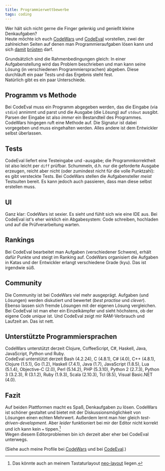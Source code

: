 ```yaml
---
title: Programmierwettbewerbe
tags: coding 
---
```

Wer hält sich nicht gerne die Finger gelenkig und genießt kleine Denkaufgaben?   
Heute möchte ich euch [CodeWars][cw] und [CodeEval][ce] vorstellen, zwei der zahlreichen Seiten auf denen man Programmieraufgaben lösen kann und sich [damit][cw-jo] [brüsten][ce-jo] darf.   

Grundsätzlich sind die Rahmenbedingungen gleich: In einer Aufgabenstellung wird das Problem beschrieben und man kann seine Lösung (in verschiedenen Programmiersprachen) abgeben.
Diese durchläuft ein paar Tests und das Ergebnis steht fest.   
Natürlich gibt es ein paar Unterschiede.


## Programm vs Methode
Bei CodeEval muss ein Programm abgegeben werden, das die Eingabe (via `stdin`) annimmt und parst und die Ausgabe (die Lösung) auf `stdout` ausgibt. Parsen der Eingabe ist also *immer* ein Bestandteil des Programmes.
CodeWars hingegen ruft eine Methode auf. Die Signatur ist dabei vorgegeben und muss eingehalten werden. Alles andere ist dem Entwickler selbst überlassen.

## Tests
CodeEval liefert eine Testeingabe und -ausgabe; die Programmkorrektheit ist also leicht per `diff` prüfbar. Schummeln, d.h. nur die geforderte Ausgabe erzeugen, reicht aber nicht (oder zumindest nicht für die volle Punktzahl): es gibt versteckte Tests.
Bei CodeWars stellen die Aufgabensteller *meist* Testsuiten bereit. Es kann jedoch auch passieren, dass man diese selbst erstellen muss.

## UI
Ganz klar: CodeWars ist sexier. Es sieht und fühlt sich wie eine IDE aus. Bei CodeEval ist's eher wirklich ein Abgabesystem: Code schreiben, hochladen und auf die Prüfverarbeitung warten.

## Rankings
Bei CodeEval bearbeitet man Aufgaben (verschiedener Schwere), erhält dafür Punkte und steigt im Ranking auf.
CodeWars organisiert die Aufgaben in Katas und der Entwickler erlangt verschiedene Grade (kyu). Das ist irgendwie süß.

## Community
Die Community ist bei CodeWars viel mehr ausgeprägt. Aufgaben (und Lösungen) werden diskutiert und bewertet (_best practise_ und _clever_). Ebenso lassen sich fremde Lösungen mit der eigenen Lösung vergleichen.
Bei CodeEval ist man eher ein Einzelkämpfer und sieht höchstens, ob der eigene Code _unique_ ist. Und CodeEval zeigt mir RAM-Verbrauch und Laufzeit an. Das ist nett.

## Unterstützte Programmiersprachen
CodeWars unterstützt derzeit Clojure, CoffeeScript, C#, Haskell, Java, JavaScript, Python und Ruby.   
CodeEval unterstützt derzeit Bash (4.2.24), C (4.8.1), C# (4.0), C++ (4.8.1), Clojure (1.5.1), Go (1.2), Haskell (7.4.1), Java (1.7), JavaScript (1.8.5), Lua (5.1.4), Objective-C (2.0), Perl (5.14.2), PHP (5.3.10), Python 2 (2.7.3), Python 3 (3.2.3), R (3.1.2), Ruby (1.9.3), Scala (2.10.3), Tcl (8.5), Visual Basic.NET (4.0).

## Fazit
Auf beiden Plattformen macht es Spaß, Denkaufgaben zu lösen. CodeWars ist schöner gestaltet und bietet mit der Diskussionsmöglichkeit von Lösungen einen echten Mehrwert.
Außerdem lernt man hier gleich *test-driven-development*. 
Aber *leider* funktioniert bei mir der Editor nicht korrekt und ich kann kein `=` tippen.[^1]    
Wegen diesem Editorproblemen bin ich derzeit aber eher bei CodeEval unterwegs.

(Siehe auch meine Profile bei [CodeWars][cw-jo] und bei [CodeEval][ce-jo].)


[cw]: http://www.codewars.com
[cw-jo]: http://www.codewars.com/users/hehejo
[ce]: http://www.codeeval.com
[ce-jo]: https://www.codeeval.com/public/4e829d94a7374570ad477dc2e471ef6f0ad8a281/
[^1]: Das könnte auch an meinem Tastaturlayout [neo-layout](http://www.neo-layout.org) liegen.
